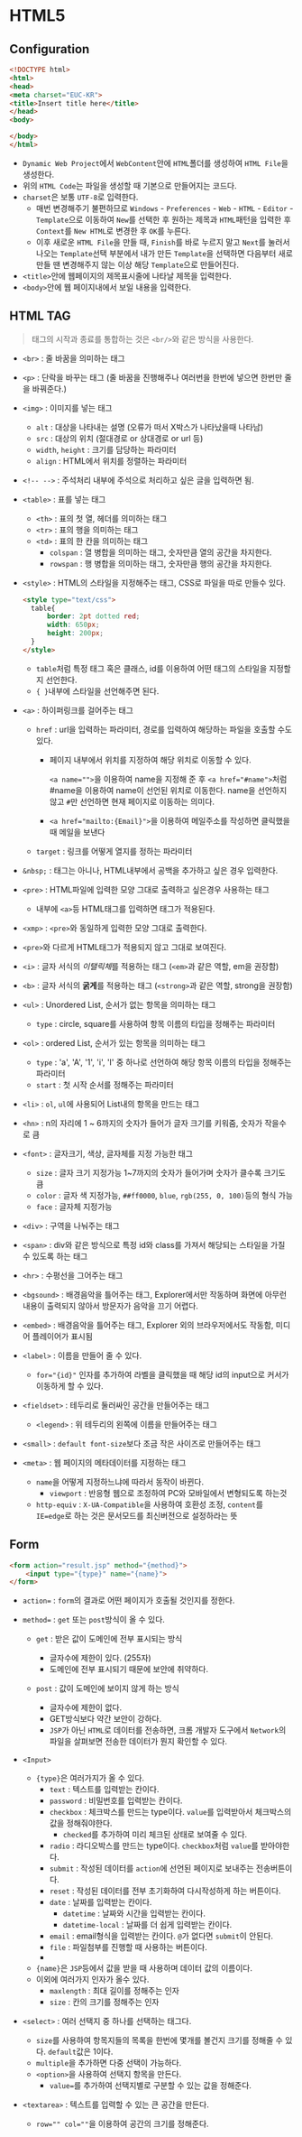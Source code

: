 # HTML5

## Configuration

```HTML
<!DOCTYPE html>
<html>
<head>
<meta charset="EUC-KR">
<title>Insert title here</title>
</head>
<body>

</body>
</html>
```

* `Dynamic Web Project`에서 `WebContent`안에 `HTML`폴더를 생성하여 `HTML File`을 생성한다.
* 위의 `HTML Code`는 파일을 생성할 때 기본으로 만들어지는 코드다.
* `charset`은 보통 `UTF-8`로 입력한다.
  * 매번 변경해주기 불편하므로 `Windows` - `Preferences` - `Web` - `HTML` - `Editor` - `Template`으로 이동하여 `New`를 선택한 후 원하는 제목과 `HTML`패턴을 입력한 후 `Context`를 `New HTML`로 변경한 후 `OK`를 누른다.
  * 이후 새로운 `HTML File`을 만들 때, `Finish`를 바로 누르지 말고 `Next`를 눌러서 나오는 `Template`선택 부분에서 내가 만든 `Template`을 선택하면 다음부터 새로만들 땐 변경해주지 않는 이상 해당 `Template`으로 만들어진다.
* `<title>`안에 웹페이지의 제목표시줄에 나타날 제목을 입력한다.
* `<body>`안에 웹 페이지내에서 보일 내용을 입력한다.

## HTML TAG

> 태그의 시작과 종료를 통합하는 것은 `<br/>`와 같은 방식을 사용한다.

* `<br>` : 줄 바꿈을 의미하는 태그

* `<p>` : 단락을 바꾸는 태그 (줄 바꿈을 진행해주나 여러번을 한번에 넣으면 한번만 줄을 바꿔준다.)

* `<img>` : 이미지를 넣는 태그
  * `alt` : 대상을 나타내는 설명 (오류가 떠서 X박스가 나타났을때 나타남)
  * `src` : 대상의 위치 (절대경로 or 상대경로 or url 등)
  * `width`, `height` : 크기를 담당하는 파라미터
  * `align` : HTML에서 위치를 정렬하는 파라미터
  
* `<!-- -->` : 주석처리 내부에 주석으로 처리하고 싶은 글을 입력하면 됨.

* `<table>` : 표를 넣는 태그
  * `<th>` : 표의 첫 열, 헤더를 의미하는 태그
  * `<tr>` : 표의 행을 의미하는 태그
  * `<td>` : 표의 한 칸을 의미하는 태그
    * `colspan` : 열 병합을 의미하는 태그, 숫자만큼 열의 공간을 차지한다.
    * `rowspan` : 행 병합을 의미하는 태그, 숫자만큼 행의 공간을 차지한다.

* `<style>` : HTML의 스타일을 지정해주는 태그, CSS로 파일을 따로 만들수 있다.

  ```html
  <style type="text/css">
  	table{
  		border: 2pt dotted red;
  		width: 650px;
  		height: 200px;
  	}
  </style>
  ```

  * `table`처럼 특정 태그 혹은 클래스, id를 이용하여 어떤 태그의 스타일을 지정할지 선언한다.
  * `{ }`내부에 스타일을 선언해주면 된다.

* `<a>` : 하이퍼링크를 걸어주는 태그

  * `href` : url을 입력하는 파라미터, 경로를 입력하여 해당하는 파일을 호출할 수도 있다.

    * 페이지 내부에서 위치를 지정하여 해당 위치로 이동할 수 있다.

      `<a name="">`을 이용하여 name을 지정해 준 후 `<a href="#name">`처럼 #name을 이용하여 name이 선언된 위치로 이동한다. name을 선언하지 않고 `#`만 선언하면 현재 페이지로 이동하는 의미다.
      
    * `<a href="mailto:{Email}">`을 이용하여 메일주소를 작성하면 클릭했을때 메일을 보낸다

  * `target` : 링크를 어떻게 열지를 정하는 파라미터

* `&nbsp;` : 태그는 아니나, HTML내부에서 공백을 추가하고 싶은 경우 입력한다.

* `<pre>` : HTML파일에 입력한 모양 그대로 출력하고 싶은경우 사용하는 태그
  
  * 내부에 `<a>`등 HTML태그를 입력하면 태그가 적용된다.
  
* `<xmp>` : `<pre>`와 동일하게 입력한 모양 그대로 출력한다.
  
* `<pre>`와 다르게 HTML태그가 적용되지 않고 그대로 보여진다.
  
* `<i>` : 글자 서식의 *이탤릭체*를 적용하는 태그 (`<em>`과 같은 역할, em을 권장함)

* `<b>` : 글자 서식의 **굵게**를 적용하는 태그 (`<strong>`과 같은 역할, strong을 권장함)

* `<ul>` : Unordered List, 순서가 없는 항목을 의미하는 태그
  
  * `type` : circle, square를 사용하여 항목 이름의 타입을 정해주는 파라미터
  
* `<ol>` : ordered List, 순서가 있는 항목을 의미하는 태그
  * `type` : 'a', 'A', '1', 'i', 'I' 중 하나로 선언하여 해당 항목 이름의 타입을 정해주는 파라미터
  * `start` : 첫 시작 순서를 정해주는 파라미터
  
* `<li>` : `ol`, `ul`에 사용되어 List내의 항목을 만드는 태그

* `<hn>` : n의 자리에 1 ~ 6까지의 숫자가 들어가 글자 크기를 키워줌, 숫자가 작을수로 큼

* `<font>` : 글자크기, 색상, 글자체를 지정 가능한 태그
  * `size` : 글자 크기 지정가능 1~7까지의 숫자가 들어가며 숫자가 클수록 크기도 큼
  * `color` : 글자 색 지정가능, `##ff0000`, `blue`, `rgb(255, 0, 100)`등의 형식 가능
  * `face` : 글자체 지정가능

* `<div>` : 구역을 나눠주는 태그

* `<span>` : div와 같은 방식으로 특정 id와 class를 가져서 해당되는 스타일을 가질 수 있도록 하는 태그

* `<hr>` : 수평선을 그어주는 태그

* `<bgsound>` : 배경음악을 틀어주는 태그, Explorer에서만 작동하며 화면에 아무런 내용이 출력되지 않아서 방문자가 음악을 끄기 어렵다.

* `<embed>` : 배경음악을 틀어주는 태그, Explorer 외의 브라우저에서도 작동함, 미디어 플레이어가 표시됨

* `<label>` : 이름을 만들어 줄 수 있다.

  * `for="{id}"` 인자를 추가하여 라벨을 클릭했을 때 해당 id의 input으로 커서가 이동하게 할 수 있다.

* `<fieldset>` : 테두리로 둘러싸인 공간을 만들어주는 태그

  * `<legend>` : 위 테두리의 왼쪽에 이름을 만들어주는 태그

* `<small>` : `default font-size`보다 조금 작은 사이즈로 만들어주는 태그

* `<meta>` : 웹 페이지의 메타데이터를 지정하는 태그

  * `name`을 어떻게 지정하느냐에 따라서 동작이 바뀐다.
    * `viewport` : 반응형 웹으로 조정하여 PC와 모바일에서 변형되도록 하는것
  * `http-equiv` : `X-UA-Compatible`을 사용하여 호환성 조정, `content`를 `IE=edge`로 하는 것은 문서모드를 최신버전으로 설정하라는 뜻

## Form

```html
<form action="result.jsp" method="{method}">
    <input type="{type}" name="{name}">
</form>
```

* `action=` : `form`의 결과로 어떤 페이지가 호출될 것인지를 정한다.
* `method=` : `get` 또는 `post`방식이 올 수 있다.
  * `get` : 받은 값이 도메인에 전부 표시되는 방식
    * 글자수에 제한이 있다. (255자)
    * 도메인에 전부 표시되기 때문에 보안에 취약하다.
  * `post` : 값이 도메인에 보이지 않게 하는 방식

    * 글자수에 제한이 없다.
    * GET방식보다 약간 보안이 강하다.
    * `JSP`가 아닌 `HTML`로 데이터를 전송하면, 크롬 개발자 도구에서 `Network`의 파일을 살펴보면 전송한 데이터가 뭔지 확인할 수 있다.

* `<Input>`
  * `{type}`은 여러가지가 올 수 있다.
    * `text` : 텍스트를 입력받는 칸이다.
    * `password` : 비밀번호를 입력받는 칸이다.
    * `checkbox` : 체크박스를 만드는 type이다. `value`를 입력받아서 체크박스의 값을 정해줘야한다.
      * `checked`를 추가하여 미리 체크된 상태로 보여줄 수 있다.
    * `radio` : 라디오박스를 만드는 type이다. `checkbox`처럼 `value`를 받아야한다.
    * `submit` : 작성된 데이터를 `action`에 선언된 페이지로 보내주는 전송버튼이다.
    * `reset` : 작성된 데이터를 전부 초기화하여 다시작성하게 하는 버튼이다.
    * `date` : 날짜를 입력받는 칸이다.
      * `datetime` : 날짜와 시간을 입력받는 칸이다.
      * `datetime-local` : 날짜를 더 쉽게 입력받는 칸이다.
    * `email` : email형식을 입력받는 칸이다. `@`가 없다면 `submit`이 안된다.
    * `file` : 파일첨부를 진행할 때 사용하는 버튼이다.
    * 
  * `{name}`은 `JSP`등에서 값을 받을 때 사용하며 데이터 값의 이름이다.
  * 이외에 여러가지 인자가 올수 있다.
    * `maxlength` : 최대 길이를 정해주는 인자
    * `size` : 칸의 크기를 정해주는 인자
* `<select>` : 여러 선택지 중 하나를 선택하는 태그다.
  * `size`를 사용하여 항목지들의 목록을 한번에 몇개를 볼건지 크기를 정해줄 수 있다. 
    `default`값은 1이다.
  * `multiple`을 추가하면 다중 선택이 가능하다.
  * `<option>`을 사용하여 선택지 항목을 만든다.
    * `value=`를 추가하여 선택지별로 구분할 수 있는 값을 정해준다.
* `<textarea>` : 텍스트를 입력할 수 있는 큰 공간을 만든다.
  * `row="" col=""`을 이용하여 공간의 크기를 정해준다.


